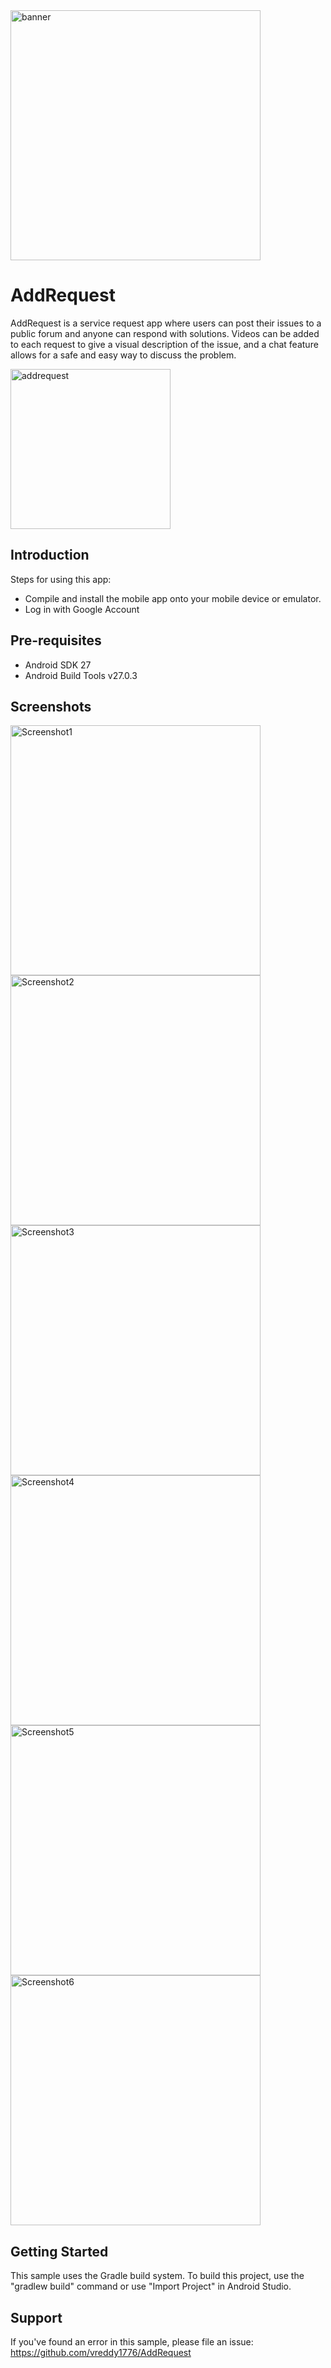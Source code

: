 <img src="https://firebasestorage.googleapis.com/v0/b/addrequestapp.appspot.com/o/Images%2FBanner.svg?alt=media&token=9fe27479-0973-4be4-a66b-f5352db39f5a" height="400" alt="banner"/>


AddRequest
===================================

AddRequest is a service request app where users can post their issues to a public forum and anyone can respond with solutions.  Videos can be added to each request to give a visual description of the issue, and a chat feature allows for a safe and easy way to discuss the problem.

<a href="https://firebasestorage.googleapis.com/v0/b/addrequestapp.appspot.com/o/Build%2Faddrequest.apk?alt=media&token=902e2ae3-f716-4c1c-8547-25069c47fdbf">
  <img src="https://firebasestorage.googleapis.com/v0/b/addrequestapp.appspot.com/o/Images%2Fgoogle-play-store.svg?alt=media&token=781a0382-bf8f-480c-bf00-21bd0b454784" alt="addrequest" width="256" height="256"">
</a>


Introduction
------------

Steps for using this app:
* Compile and install the mobile app onto your mobile device or emulator.
* Log in with Google Account


Pre-requisites
--------------

- Android SDK 27
- Android Build Tools v27.0.3


Screenshots
-------------

<img src="https://firebasestorage.googleapis.com/v0/b/addrequestapp.appspot.com/o/Screenshots%2FScreenshot_20180731-133656_AddRequest.jpg?alt=media&token=a56019ca-09fd-4994-a85f-c5b29d8bca51" height="400" alt="Screenshot1"/> <img src="https://firebasestorage.googleapis.com/v0/b/addrequestapp.appspot.com/o/Screenshots%2FScreenshot_20180731-133648_AddRequest.jpg?alt=media&token=437ce58f-170a-4c66-a80f-1dd1084851b8" height="400" alt="Screenshot2"/> <img src="https://firebasestorage.googleapis.com/v0/b/addrequestapp.appspot.com/o/Screenshots%2FScreenshot_20180731-133618_AddRequest.jpg?alt=media&token=d5eaab1d-f3d1-4331-b6ef-0bf67ad208e4" height="400" alt="Screenshot3"/> <img src="https://firebasestorage.googleapis.com/v0/b/addrequestapp.appspot.com/o/Screenshots%2FScreenshot_20180731-152309_AddRequest.jpg?alt=media&token=19b134be-b3ac-4520-8aa7-1d59b4e905a6" height="400" alt="Screenshot4"/> <img src="https://firebasestorage.googleapis.com/v0/b/addrequestapp.appspot.com/o/Screenshots%2FScreenshot_20180731-132639_AddRequest.jpg?alt=media&token=4527e12e-5414-40b2-8ebc-93e36c931436" height="400" alt="Screenshot5"/> <img src="https://firebasestorage.googleapis.com/v0/b/addrequestapp.appspot.com/o/Screenshots%2FScreenshot_20180731-133856_AddRequest.jpg?alt=media&token=98102225-4361-461c-beca-613ba0edd1ba" height="400" alt="Screenshot6"/>


Getting Started
---------------

This sample uses the Gradle build system. To build this project, use the
"gradlew build" command or use "Import Project" in Android Studio.


Support
-------

If you've found an error in this sample, please file an issue:
https://github.com/vreddy1776/AddRequest
